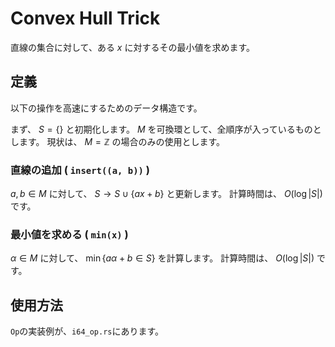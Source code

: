 # Convex Hull Trick
直線の集合に対して、ある
$x$
に対するその最小値を求めます。


## 定義
以下の操作を高速にするためのデータ構造です。

まず、 
$S = \lbrace \rbrace$
と初期化します。
$M$
を可換環として、全順序が入っているものとします。
現状は、 
$M = \mathbb{Z}$
の場合のみの使用とします。

### 直線の追加 ( `insert((a, b))` )
$a, b \in M$
に対して、 
$S \to S \cup \lbrace ax + b \rbrace$
と更新します。
計算時間は、 
$O(\log \lvert S \rvert)$
です。

### 最小値を求める ( `min(x)` )
$\alpha \in M$
に対して、
$\min \lbrace a \alpha + b \in S\rbrace$
を計算します。
計算時間は、 
$O(\log \lvert S \rvert)$
です。

##  使用方法
`Op`の実装例が、`i64_op.rs`にあります。

